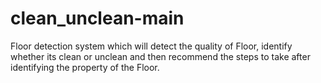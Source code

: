 # clean_unclean-main
Floor detection system which will detect the quality of Floor, identify whether its clean or unclean and then recommend the steps to take after identifying the property of the Floor.

